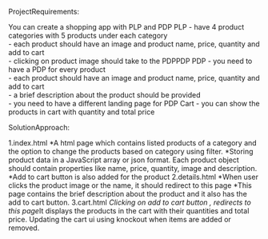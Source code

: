 ProjectRequirements:

You can create a shopping app with PLP and PDP
PLP - have 4 product categories with 5 products under each category        
    - each product should have an image and product name, price, quantity and add to cart        
    - clicking on product image should take to the PDPPDP 
PDP - you need to have a PDP for every product         
    - each product should have an image and product name, price, quantity and add to cart         
    - a brief description about the product should be provided         
    - you need to have a different landing page for PDP
Cart - you can show the products in cart with quantity and total price

SolutionApproach:

1.index.html 
*A html page which contains listed products of  a category and the option to change the products based on category using filter.
*Storing product data in a JavaScript array or json format. Each product object should contain properties like name, price, quantity, image and description.
*Add to cart button is also added for the product
2.details.html
*When user clicks the product image or the name, it should redirect to this page
*This page contains the brief description about the product and it also has the add to cart button.
3.cart.html
*Clicking on add to cart button , redirects to this page*It displays the products in the cart with their quantities and total price. Updating the cart ui using knockout when items are added or removed.
